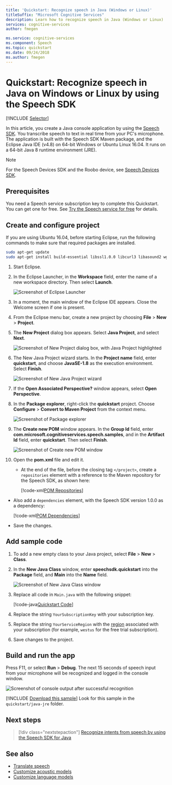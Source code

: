 ```yaml
---
title: 'Quickstart: Recognize speech in Java (Windows or Linux)'
titleSuffix: "Microsoft Cognitive Services"
description: Learn how to recognize speech in Java (Windows or Linux)
services: cognitive-services
author: fmegen

ms.service: cognitive-services
ms.component: Speech
ms.topic: quickstart
ms.date: 09/24/2018
ms.author: fmegen
---
```


# Quickstart: Recognize speech in Java on Windows or Linux by using the Speech SDK

[!INCLUDE [Selector](../../../includes/cognitive-services-speech-service-quickstart-selector.md)]

In this article, you create a Java console application by using the [Speech SDK](speech-sdk.md). You transcribe speech to text in real time from your PC's microphone. The application is built with the Speech SDK Maven package, and the Eclipse Java IDE (v4.8) on 64-bit Windows or Ubuntu Linux 16.04. It runs on a 64-bit Java 8 runtime environment (JRE).

> [!NOTE]
> For the Speech Devices SDK and the Roobo device, see [Speech Devices SDK](speech-devices-sdk.md).

## Prerequisites

You need a Speech service subscription key to complete this Quickstart. You can get one for free. See [Try the Speech service for free](get-started.md) for details.


## Create and configure project

If you are using Ubuntu 16.04, before starting Eclipse, run the following commands to make sure that required packages are installed.

  ```sh
  sudo apt-get update
  sudo apt-get install build-essential libssl1.0.0 libcurl3 libasound2 wget
  ```

1. Start Eclipse.

1. In the Eclipse Launcher, in the **Workspace** field, enter the name of a new workspace directory. Then select **Launch**.

   ![Screenshot of Eclipse Launcher](media/sdk/qs-java-jre-01-create-new-eclipse-workspace.png)

1. In a moment, the main window of the Eclipse IDE appears. Close the Welcome screen if one is present.

1. From the Eclipse menu bar, create a new project by choosing **File** > **New** > **Project**.

1. The **New Project** dialog box appears. Select **Java Project**, and select **Next**.

   ![Screenshot of New Project dialog box, with Java Project highlighted](media/sdk/qs-java-jre-02-select-wizard.png)

1. The New Java Project wizard starts. In the **Project name** field, enter **quickstart**, and choose **JavaSE-1.8** as the execution environment. Select **Finish**.

   ![Screenshot of New Java Project wizard](media/sdk/qs-java-jre-03-create-java-project.png)

1. If the **Open Associated Perspective?** window appears, select **Open Perspective**.

1. In the **Package explorer**, right-click the **quickstart** project. Choose **Configure** > **Convert to Maven Project** from the context menu.

   ![Screenshot of Package explorer](media/sdk/qs-java-jre-04-convert-to-maven-project.png)

1. The **Create new POM** window appears. In the **Group Id** field, enter **com.microsoft.cognitiveservices.speech.samples**, and in the **Artifact Id** field, enter  **quickstart**. Then select **Finish**.

   ![Screenshot of Create new POM window](media/sdk/qs-java-jre-05-configure-maven-pom.png)

1. Open the **pom.xml** file and edit it.

   * At the end of the file, before the closing tag `</project>`, create a `repositories` element with a reference to the Maven repository for the Speech SDK, as shown here:

     [!code-xml[POM Repositories](~/samples-cognitive-services-speech-sdk/quickstart/java-jre/pom.xml#repositories)]

  * Also add a `dependencies` element, with the Speech SDK version 1.0.0 as a dependency:

     [!code-xml[POM Dependencies](~/samples-cognitive-services-speech-sdk/quickstart/java-jre/pom.xml#dependencies)]

   * Save the changes.

## Add sample code

1. To add a new empty class to your Java project, select **File** > **New** > **Class**.

1. In the **New Java Class** window, enter **speechsdk.quickstart** into the **Package** field, and **Main** into the **Name** field.

   ![Screenshot of New Java Class window](media/sdk/qs-java-jre-06-create-main-java.png)

1. Replace all code in `Main.java` with the following snippet:

   [!code-java[Quickstart Code](~/samples-cognitive-services-speech-sdk/quickstart/java-jre/src/speechsdk/quickstart/Main.java#code)]

1. Replace the string `YourSubscriptionKey` with your subscription key.

1. Replace the string `YourServiceRegion` with the [region](regions.md) associated with your subscription (for example, `westus` for the free trial subscription).

1. Save changes to the project.

## Build and run the app

Press F11, or select **Run** > **Debug**.
The next 15 seconds of speech input from your microphone will be recognized and logged in the console window.

![Screenshot of console output after successful recognition](media/sdk/qs-java-jre-07-console-output.png)

[!INCLUDE [Download this sample](../../../includes/cognitive-services-speech-service-speech-sdk-sample-download-h2.md)]
Look for this sample in the `quickstart/java-jre` folder.

## Next steps

> [!div class="nextstepaction"]
> [Recognize intents from speech by using the Speech SDK for Java](how-to-recognize-intents-from-speech-java.md)

## See also

- [Translate speech](how-to-translate-speech-csharp.md)
- [Customize acoustic models](how-to-customize-acoustic-models.md)
- [Customize language models](how-to-customize-language-model.md)
